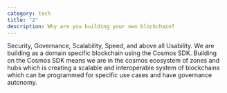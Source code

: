 ```yaml
---
category: tech
title: "2"
description: Why are you building your own blockchain?
---
```

Security, Governance, Scalability, Speed, and above all Usability. We are building as a domain specific blockchain using the Cosmos SDK. Building on the Cosmos SDK means we are in the cosmos ecosystem of zones and hubs which is creating a scalable and interoperable system of blockchains which can be programmed for specific use cases and have governance autonomy.